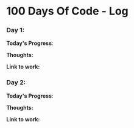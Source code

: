 # 100 Days Of Code - Log

### Day 1:

**Today's Progress**:

**Thoughts:**

**Link to work:**

### Day 2:

**Today's Progress**:

**Thoughts:**

**Link to work:**
